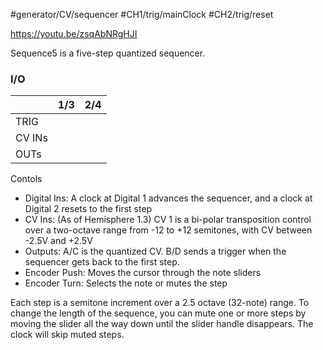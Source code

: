 #generator/CV/sequencer #CH1/trig/mainClock  #CH2/trig/reset 

https://youtu.be/zsqAbNRgHJI

Sequence5 is a five-step quantized sequencer.

### I/O

|        | 1/3 | 2/4 |
| ------ | :-: | :-: |
| TRIG   |     |     |
| CV INs |     |     |
| OUTs   |     |     |


Contols
* Digital Ins: A clock at Digital 1 advances the sequencer, and a clock at Digital 2 resets to the first step
* CV Ins: (As of Hemisphere 1.3) CV 1 is a bi-polar transposition control over a two-octave range from -12 to +12 semitones, with CV between -2.5V and +2.5V
* Outputs: A/C is the quantized CV. B/D sends a trigger when the sequencer gets back to the first step.
* Encoder Push: Moves the cursor through the note sliders
* Encoder Turn: Selects the note or mutes the step

Each step is a semitone increment over a 2.5 octave (32-note) range. To change the length of the sequence, you can mute one or more steps by moving the slider all the way down until the slider handle disappears. The clock will skip muted steps.